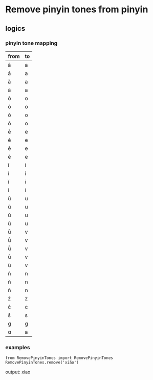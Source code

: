 # Remove pinyin tones from pinyin
## logics
### pinyin tone mapping  
<table class="table table-striped table-bordered">
<thead>
<tr>
<th>from</th>
<th>to</th>
</tr>
</thead>
<tbody>
<tr>
<td>ā</td>
<td>a</td>
</tr>
<tr>
<td>á</td>
<td>a</td>
</tr>
<tr>
<td>ǎ</td>
<td>a</td>
</tr>
<tr>
<td>à</td>
<td>a</td>
</tr>
<tr>
<td>ō</td>
<td>o</td>
</tr>
<tr>
<td>ó</td>
<td>o</td>
</tr>
<tr>
<td>ǒ</td>
<td>o</td>
</tr>
<tr>
<td>ò</td>
<td>o</td>
</tr>
<tr>
<td>ē</td>
<td>e</td>
</tr>
<tr>
<td>é</td>
<td>e</td>
</tr>
<tr>
<td>ě</td>
<td>e</td>
</tr>
<tr>
<td>è</td>
<td>e</td>
</tr>
<tr>
<td>ī</td>
<td>i</td>
</tr>
<tr>
<td>í</td>
<td>i</td>
</tr>
<tr>
<td>ǐ</td>
<td>i</td>
</tr>
<tr>
<td>ì</td>
<td>i</td>
</tr>
<tr>
<td>ū</td>
<td>u</td>
</tr>
<tr>
<td>ú</td>
<td>u</td>
</tr>
<tr>
<td>ǔ</td>
<td>u</td>
</tr>
<tr>
<td>ù</td>
<td>u</td>
</tr>
<tr>
<td>ǖ</td>
<td>v</td>
</tr>
<tr>
<td>ǘ</td>
<td>v</td>
</tr>
<tr>
<td>ǚ</td>
<td>v</td>
</tr>
<tr>
<td>ǜ</td>
<td>v</td>
</tr>
<tr>
<td>ü</td>
<td>v</td>
</tr>
<tr>
<td>ń</td>
<td>n</td>
</tr>
<tr>
<td>ň</td>
<td>n</td>
</tr>
<tr>
<td>ǹ</td>
<td>n</td>
</tr>
<tr>
<td>ẑ</td>
<td>z</td>
</tr>
<tr>
<td>ĉ</td>
<td>c</td>
</tr>
<tr>
<td>ŝ</td>
<td>s</td>
</tr>
<tr>
<td>ɡ</td>
<td>g</td>
</tr>
<tr>
<td>ɑ</td>
<td>a</td>
</tr>
</tbody>
</table> 

### examples  
    from RemovePinyinTones import RemovePinyinTones
    RemovePinyinTones.remove('xiǎo')
output: xiao